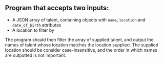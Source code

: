 ## Program that accepts two inputs:

- A JSON array of talent, containing objects with `name`, `location` and `date_of_birth` attributes
- A location to filter by

The program should then filter the array of supplied talent, and output the names of talent whose location matches the location supplied. The supplied location should be consider case-insensitive, and the order in which names are outputted is not important.